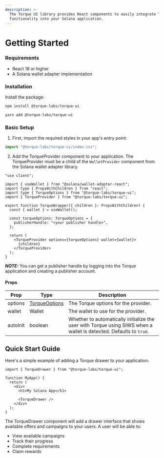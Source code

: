 ```yaml
---
description: >-
  The Torque UI library provides React components to easily integrate Torque
  functionality into your Solana application.
---
```


# Getting Started

### Requirements

- React 18 or higher
- A Solana wallet adapter implementation

### Installation

Install the package:

```bash
npm install @torque-labs/torque-ui
```

```bash
yarn add @torque-labs/torque-ui
```

### Basic Setup

1. First, import the required styles in your app's entry point:

```typescript
import "@torque-labs/torque-ui/index.css";
```

2. Add the TorqueProvider component to your application. The TorqueProvider must be a child of the `WalletProvider` component from the Solana wallet adapter library.

<pre class="language-tsx"><code class="lang-tsx">"use client";
<strong>
</strong>import { useWallet } from "@solana/wallet-adapter-react";
import type { PropsWithChildren } from "react";
import type { TorqueOptions } from "@torque-labs/torque-ui";
import { TorqueProvider } from "@torque-labs/torque-ui";

export function TorqueWrapper({ children }: PropsWithChildren) {
  const { wallet } = useWallet();

  const torqueOptions: TorqueOptions = {
    publisherHandle: "&#x3C;your publisher handle>",
  };

  return (
    &#x3C;TorqueProvider options={torqueOptions} wallet={wallet}>
      {children}
    &#x3C;/TorqueProvider>
  );
}
</code></pre>

_**NOTE:**_ You can get a publisher handle by logging into the Torque application and creating a publisher account.

#### Props

| Prop     | Type                                              | Description                                                                                                        |
| -------- | ------------------------------------------------- | ------------------------------------------------------------------------------------------------------------------ |
| options  | [TorqueOptions](using-the-hooks.md#torqueoptions) | The Torque options for the provider.                                                                               |
| wallet   | Wallet                                            | The wallet to use for the provider.                                                                                |
| autoInit | boolean                                           | Whether to automatically initialize the user with Torque using SIWS when a wallet is detected. Defaults to `true`. |

## Quick Start Guide

Here's a simple example of adding a Torque drawer to your application:

```tsx
import { TorqueDrawer } from "@torque-labs/torque-ui";

function MyApp() {
  return (
    <div>
      <h1>My Solana App</h1>

      <TorqueDrawer />
    </div>
  );
}
```

The TorqueDrawer component will add a drawer interface that shows available offers and campaigns to your users. A user will be able to:

- View available campaigns
- Track their progress
- Complete requirements
- Claim rewards
